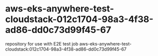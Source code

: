# aws-eks-anywhere-test-cloudstack-012c1704-98a3-4f38-ad86-dd0c73d99f45-67
repository for use with E2E test job aws-eks-anywhere-test-cloudstack:012c1704-98a3-4f38-ad86-dd0c73d99f45-67
